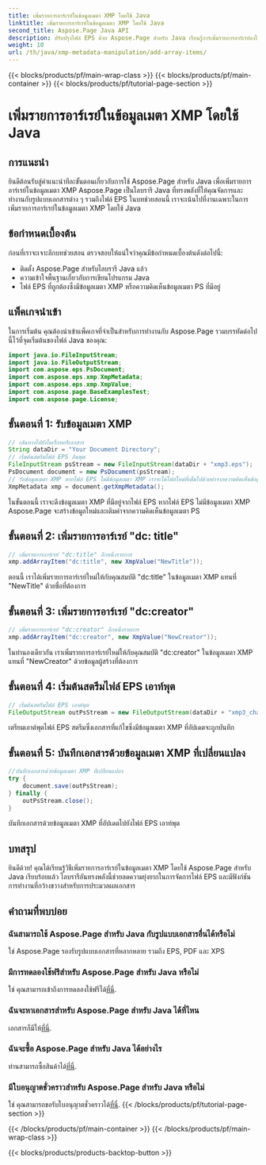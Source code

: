 ```yaml
---
title: เพิ่มรายการอาร์เรย์ในข้อมูลเมตา XMP โดยใช้ Java
linktitle: เพิ่มรายการอาร์เรย์ในข้อมูลเมตา XMP โดยใช้ Java
second_title: Aspose.Page Java API
description: ปรับปรุงไฟล์ EPS ด้วย Aspose.Page สำหรับ Java เรียนรู้การเพิ่มรายการอาร์เรย์ลงในข้อมูลเมตา XMP ได้อย่างง่ายดาย ทำตามคำแนะนำทีละขั้นตอนของเราทันที!
weight: 10
url: /th/java/xmp-metadata-manipulation/add-array-items/
---
```


{{< blocks/products/pf/main-wrap-class >}}
{{< blocks/products/pf/main-container >}}
{{< blocks/products/pf/tutorial-page-section >}}

# เพิ่มรายการอาร์เรย์ในข้อมูลเมตา XMP โดยใช้ Java

## การแนะนำ
ยินดีต้อนรับสู่คำแนะนำทีละขั้นตอนเกี่ยวกับการใช้ Aspose.Page สำหรับ Java เพื่อเพิ่มรายการอาร์เรย์ในข้อมูลเมตา XMP Aspose.Page เป็นไลบรารี Java ที่ทรงพลังที่ให้คุณจัดการและทำงานกับรูปแบบเอกสารต่าง ๆ รวมถึงไฟล์ EPS ในบทช่วยสอนนี้ เราจะเน้นไปที่งานเฉพาะในการเพิ่มรายการอาร์เรย์ในข้อมูลเมตา XMP โดยใช้ Java
## ข้อกำหนดเบื้องต้น
ก่อนที่เราจะเจาะลึกบทช่วยสอน ตรวจสอบให้แน่ใจว่าคุณมีข้อกำหนดเบื้องต้นดังต่อไปนี้:
- ติดตั้ง Aspose.Page สำหรับไลบรารี Java แล้ว
- ความเข้าใจพื้นฐานเกี่ยวกับการเขียนโปรแกรม Java
- ไฟล์ EPS ที่ถูกต้องซึ่งมีข้อมูลเมตา XMP หรือความคิดเห็นข้อมูลเมตา PS ที่มีอยู่
## แพ็คเกจนำเข้า
ในการเริ่มต้น คุณต้องนำเข้าแพ็คเกจที่จำเป็นสำหรับการทำงานกับ Aspose.Page รวมบรรทัดต่อไปนี้ไว้ที่จุดเริ่มต้นของไฟล์ Java ของคุณ:
```java
import java.io.FileInputStream;
import java.io.FileOutputStream;
import com.aspose.eps.PsDocument;
import com.aspose.eps.xmp.XmpMetadata;
import com.aspose.eps.xmp.XmpValue;
import com.aspose.page.BaseExamplesTest;
import com.aspose.page.License;
```
## ขั้นตอนที่ 1: รับข้อมูลเมตา XMP
```java
// เส้นทางไปยังไดเร็กทอรีเอกสาร
String dataDir = "Your Document Directory";
// เริ่มต้นสตรีมไฟล์ EPS อินพุต
FileInputStream psStream = new FileInputStream(dataDir + "xmp3.eps");
PsDocument document = new PsDocument(psStream);
// รับข้อมูลเมตา XMP หากไฟล์ EPS ไม่มีข้อมูลเมตา XMP เราจะได้ไฟล์ใหม่ที่เต็มไปด้วยค่าจากความคิดเห็นข้อมูลเมตา PS (%%Creator, %%CreateDate, %%Title ฯลฯ)
XmpMetadata xmp = document.getXmpMetadata();
```
ในขั้นตอนนี้ เราจะดึงข้อมูลเมตา XMP ที่มีอยู่จากไฟล์ EPS หากไฟล์ EPS ไม่มีข้อมูลเมตา XMP Aspose.Page จะสร้างข้อมูลใหม่และเติมค่าจากความคิดเห็นข้อมูลเมตา PS
## ขั้นตอนที่ 2: เพิ่มรายการอาร์เรย์ "dc: title"
```java
// เพิ่มรายการอาร์เรย์ "dc:title" อีกหนึ่งรายการ
xmp.addArrayItem("dc:title", new XmpValue("NewTitle"));
```
ตอนนี้ เราได้เพิ่มรายการอาร์เรย์ใหม่ให้กับคุณสมบัติ "dc:title" ในข้อมูลเมตา XMP แทนที่ "NewTitle" ด้วยชื่อที่ต้องการ
## ขั้นตอนที่ 3: เพิ่มรายการอาร์เรย์ "dc:creator"
```java
// เพิ่มรายการอาร์เรย์ "dc:creator" อีกหนึ่งรายการ
xmp.addArrayItem("dc:creator", new XmpValue("NewCreator"));
```
ในทำนองเดียวกัน เราเพิ่มรายการอาร์เรย์ใหม่ให้กับคุณสมบัติ "dc:creator" ในข้อมูลเมตา XMP แทนที่ "NewCreator" ด้วยข้อมูลผู้สร้างที่ต้องการ
## ขั้นตอนที่ 4: เริ่มต้นสตรีมไฟล์ EPS เอาท์พุต
```java
// เริ่มต้นสตรีมไฟล์ EPS เอาต์พุต
FileOutputStream outPsStream = new FileOutputStream(dataDir + "xmp3_changed.eps");
```
เตรียมเอาต์พุตไฟล์ EPS สตรีมซึ่งเอกสารที่แก้ไขซึ่งมีข้อมูลเมตา XMP ที่อัปเดตจะถูกบันทึก
## ขั้นตอนที่ 5: บันทึกเอกสารด้วยข้อมูลเมตา XMP ที่เปลี่ยนแปลง
```java
//บันทึกเอกสารด้วยข้อมูลเมตา XMP ที่เปลี่ยนแปลง
try {			
    document.save(outPsStream);
} finally {
    outPsStream.close();
}
```
บันทึกเอกสารด้วยข้อมูลเมตา XMP ที่อัปเดตไปยังไฟล์ EPS เอาท์พุต
## บทสรุป
ยินดีด้วย! คุณได้เรียนรู้วิธีเพิ่มรายการอาร์เรย์ในข้อมูลเมตา XMP โดยใช้ Aspose.Page สำหรับ Java เรียบร้อยแล้ว ไลบรารีอันทรงพลังนี้ช่วยลดความยุ่งยากในการจัดการไฟล์ EPS และมีฟังก์ชันการทำงานที่กว้างขวางสำหรับการประมวลผลเอกสาร
## คำถามที่พบบ่อย

### ฉันสามารถใช้ Aspose.Page สำหรับ Java กับรูปแบบเอกสารอื่นได้หรือไม่
ใช่ Aspose.Page รองรับรูปแบบเอกสารที่หลากหลาย รวมถึง EPS, PDF และ XPS
### มีการทดลองใช้ฟรีสำหรับ Aspose.Page สำหรับ Java หรือไม่
 ใช่ คุณสามารถเข้าถึงการทดลองใช้ฟรีได้[ที่นี่](https://releases.aspose.com/).
### ฉันจะหาเอกสารสำหรับ Aspose.Page สำหรับ Java ได้ที่ไหน
 เอกสารก็มีให้[ที่นี่](https://reference.aspose.com/page/java/).
### ฉันจะซื้อ Aspose.Page สำหรับ Java ได้อย่างไร
 ท่านสามารถซื้อสินค้าได้[ที่นี่](https://purchase.aspose.com/buy).
### มีใบอนุญาตชั่วคราวสำหรับ Aspose.Page สำหรับ Java หรือไม่
 ใช่ คุณสามารถขอรับใบอนุญาตชั่วคราวได้[ที่นี่](https://purchase.aspose.com/temporary-license/).
{{< /blocks/products/pf/tutorial-page-section >}}

{{< /blocks/products/pf/main-container >}}
{{< /blocks/products/pf/main-wrap-class >}}

{{< blocks/products/products-backtop-button >}}
